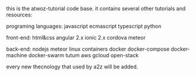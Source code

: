 this is the atwoz-tutorial code base. it contains several other tutorials and resources:

programing languages:
javascript
ecmascript
typescript
python

front-end:
html&css
angular 2.x
ionic 2.x
cordova
meteor

back-end:
nodejs
meteor
linux containers
docker
docker-compose
docker-machine
docker-swarm
tutum
aws
gcloud
open-stack


every new thecnology that used by a2z will be added.
